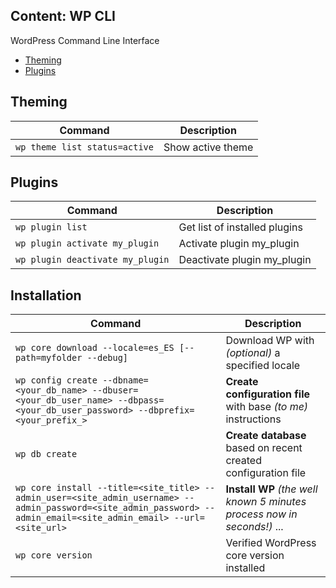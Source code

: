 ## Content: WP CLI
WordPress Command Line Interface

- [Theming](#theming)
- [Plugins](#plugins)

## Theming
Command | Description
--- | --- 
`wp theme list status=active` | Show active theme

## Plugins
Command | Description
--- | --- 
`wp plugin list` | Get list of installed plugins
`wp plugin activate my_plugin` | Activate plugin my_plugin
`wp plugin deactivate my_plugin` | Deactivate plugin my_plugin

## Installation
Command | Description
--- | --- 
`wp core download --locale=es_ES [--path=myfolder --debug]` | Download WP with *(optional)* a specified locale
`wp config create --dbname=<your_db_name> --dbuser=<your_db_user_name> --dbpass=<your_db_user_password> --dbprefix=<your_prefix_>` | **Create configuration file** with base *(to me)* instructions
`wp db create` | **Create database** based on recent created configuration file
`wp core install --title=<site_title> --admin_user=<site_admin_username> --admin_password=<site_admin_password> --admin_email=<site_admin_email> --url=<site_url>` | **Install WP** *(the well known 5 minutes process now in seconds!)* ...
`wp core version` | Verified WordPress core version installed

